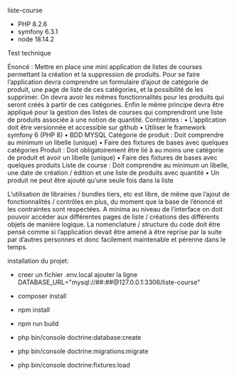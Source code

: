 liste-course

- PHP 8.2.6
- symfony 6.3.1
- node 18.14.2

Test technique

Énoncé : 
Mettre en place une mini application de listes de courses permettant la création et la suppression de produits.
Pour se faire l’application devra comprendre un formulaire d’ajout de catégorie de produit, une page de liste de ces catégories, et la possibilité de les supprimer.
On devra avoir les mêmes fonctionnalités pour les produits qui seront créés à partir de ces catégories.
Enfin le même principe devra être appliqué pour la gestion des listes de courses qui comprendront une liste de produits associée à une notion de quantité.
Contraintes : 
    • L’application doit être versionnée et accessible sur github
    • Utiliser le framework symfony 6 (PHP 8)
    • BDD MYSQL
Catégorie de produit :
Doit comprendre au minimum un libelle (unique)
    • Faire des fixtures de bases avec quelques catégories
Produit :
Doit obligatoirement être lié à au moins une catégorie de produit et avoir un libelle (unique)
    • Faire des fixtures de bases avec quelques produits
Liste de course :
Doit comprendre au minimum un libelle, une date de création / édition et une liste de produits avec quantité
    • Un produit ne peut être ajouté qu’une seule fois dans la liste

L’utilisation de librairies / bundles tiers, etc est libre, de même que l’ajout de fonctionnalités / contrôles en plus, du moment que la base de l’énoncé et les contraintes sont respectées. A minima au niveau de l’interface on doit pouvoir accéder aux différentes pages de liste / créations des différents objets de manière logique. La nomenclature / structure du code doit être pensé comme si l’application devait être amené à être reprise par la suite par d’autres personnes et donc facilement maintenable et pérenne dans le temps.

installation du projet:

- creer un fichier .env.local ajouter la ligne DATABASE_URL="mysql://##:##@127.0.0.1:3306/liste-course"

- composer install

- npm install

- npm run build

- php bin/console doctrine:database:create

- php bin/console doctrine:migrations:migrate 

- php bin/console doctrine:fixtures:load
